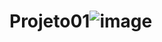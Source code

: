 # Projeto01![image](https://github.com/zLukasxz/Projeto01/assets/116643406/c69a67ff-b052-4294-8d5a-07d3c157a40c)
